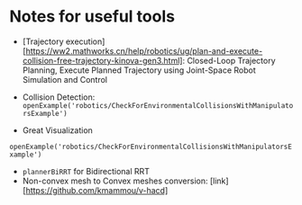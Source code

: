 # Notes for useful tools

* [Trajectory execution][https://ww2.mathworks.cn/help/robotics/ug/plan-and-execute-collision-free-trajectory-kinova-gen3.html]: Closed-Loop Trajectory Planning, Execute Planned Trajectory using Joint-Space Robot Simulation and Control
* Collision Detection: `openExample('robotics/CheckForEnvironmentalCollisionsWithManipulatorsExample')`

* Great Visualization

`openExample('robotics/CheckForEnvironmentalCollisionsWithManipulatorsExample')`

* `plannerBiRRT` for Bidirectional RRT
* Non-convex mesh to Convex meshes conversion: [link][https://github.com/kmammou/v-hacd]

